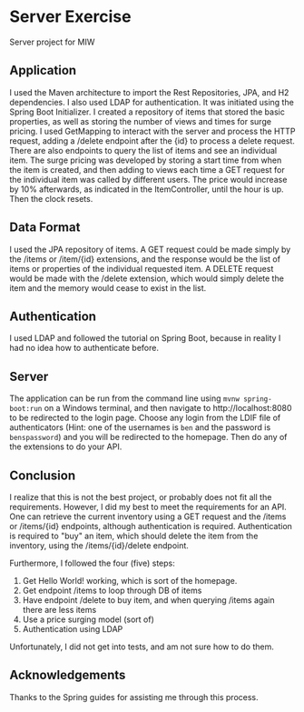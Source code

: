 # Server Exercise
Server project for MIW

## Application
I used the Maven architecture to import the Rest Repositories, JPA, and H2 dependencies. I also used LDAP for authentication. It was initiated using the Spring Boot Initializer. I created a repository of items that stored the basic properties, as well as storing the number of views and times for surge pricing. I used GetMapping to interact with the server and process the HTTP request, adding a /delete endpoint after the {id} to process a delete request. There are also endpoints to query the list of items and see an individual item. The surge pricing was developed by storing a start time from when the item is created, and then adding to views each time a GET request for the individual item was called by different users. The price would increase by 10% afterwards, as indicated in the ItemController, until the hour is up. Then the clock resets.

## Data Format
I used the JPA repository of items. A GET request could be made simply by the /items or /item/{id} extensions, and the response would be the list of items or properties of the individual requested item. A DELETE request would be made with the /delete extension, which would simply delete the item and the memory would cease to exist in the list.

## Authentication
I used LDAP and followed the tutorial on Spring Boot, because in reality I had no idea how to authenticate before.

## Server
The application can be run from the command line using `mvnw spring-boot:run` on a Windows terminal, and then navigate to http://localhost:8080 to be redirected to the login page. Choose any login from the LDIF file of authenticators (Hint: one of the usernames is `ben` and the password is `benspassword`) and you will be redirected to the homepage. Then do any of the extensions to do your API.

## Conclusion
I realize that this is not the best project, or probably does not fit all the requirements. However, I did my best to meet the requirements for an API. One can retrieve the current inventory using a GET request and the /items or /items/{id} endpoints, although authentication is required. Authentication is required to "buy" an item, which should delete the item from the inventory, using the /items/{id}/delete endpoint.

Furthermore, I followed the four (five) steps:
1. Get Hello World! working, which is sort of the homepage.
2. Get endpoint /items to loop through DB of items
3. Have endpoint /delete to buy item, and when querying /items again there are less items
4. Use a price surging model (sort of)
5. Authentication using LDAP

Unfortunately, I did not get into tests, and am not sure how to do them.

## Acknowledgements
Thanks to the Spring guides for assisting me through this process.
